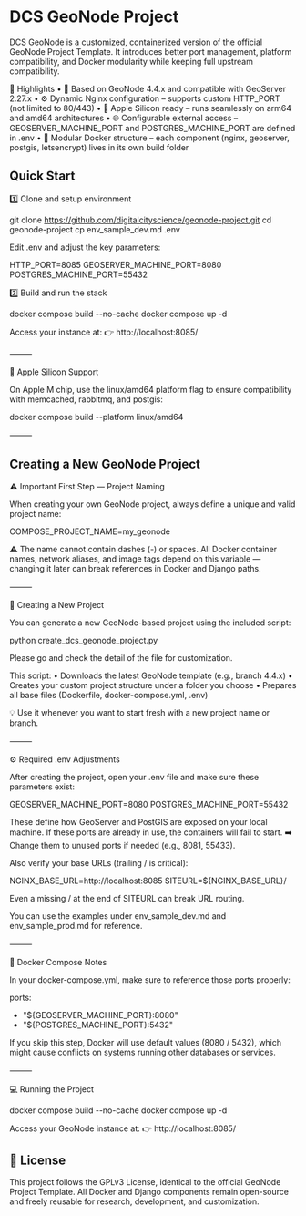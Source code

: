 # DCS GeoNode Project

DCS GeoNode is a customized, containerized version of the official GeoNode Project Template.
It introduces better port management, platform compatibility, and Docker modularity while keeping full upstream compatibility.

🚀 Highlights
• 🧱 Based on GeoNode 4.4.x and compatible with GeoServer 2.27.x
• ⚙️ Dynamic Nginx configuration – supports custom HTTP_PORT (not limited to 80/443)
• 🍎 Apple Silicon ready – runs seamlessly on arm64 and amd64 architectures
• 🌐 Configurable external access – GEOSERVER_MACHINE_PORT and POSTGRES_MACHINE_PORT are defined in .env
• 🧩 Modular Docker structure – each component (nginx, geoserver, postgis, letsencrypt) lives in its own build folder

## Quick Start

1️⃣ Clone and setup environment

git clone https://github.com/digitalcityscience/geonode-project.git
cd geonode-project
cp env_sample_dev.md .env

Edit .env and adjust the key parameters:

HTTP_PORT=8085
GEOSERVER_MACHINE_PORT=8080
POSTGRES_MACHINE_PORT=55432

2️⃣ Build and run the stack

docker compose build --no-cache
docker compose up -d

Access your instance at:
👉 http://localhost:8085/

⸻

🍎 Apple Silicon Support

On Apple M chip, use the linux/amd64 platform flag to ensure compatibility with memcached, rabbitmq, and postgis:

docker compose build --platform linux/amd64

⸻

## Creating a New GeoNode Project

⚠️ Important First Step — Project Naming

When creating your own GeoNode project, always define a unique and valid project name:

COMPOSE_PROJECT_NAME=my_geonode

⚠️ The name cannot contain dashes (-) or spaces.
All Docker container names, network aliases, and image tags depend on this variable — changing it later can break references in Docker and Django paths.

⸻

🧩 Creating a New Project

You can generate a new GeoNode-based project using the included script:

python create_dcs_geonode_project.py

Please go and check the detail of the file for customization.

This script:
• Downloads the latest GeoNode template (e.g., branch 4.4.x)
• Creates your custom project structure under a folder you choose
• Prepares all base files (Dockerfile, docker-compose.yml, .env)

💡 Use it whenever you want to start fresh with a new project name or branch.

⸻

⚙️ Required .env Adjustments

After creating the project, open your .env file and make sure these parameters exist:

GEOSERVER_MACHINE_PORT=8080
POSTGRES_MACHINE_PORT=55432

These define how GeoServer and PostGIS are exposed on your local machine.
If these ports are already in use, the containers will fail to start.
➡️ Change them to unused ports if needed (e.g., 8081, 55433).

Also verify your base URLs (trailing / is critical):

NGINX_BASE_URL=http://localhost:8085
SITEURL=${NGINX_BASE_URL}/

Even a missing / at the end of SITEURL can break URL routing.

You can use the examples under env_sample_dev.md and env_sample_prod.md for reference.

⸻

🐳 Docker Compose Notes

In your docker-compose.yml, make sure to reference those ports properly:

ports:

- "${GEOSERVER_MACHINE_PORT}:8080"
- "${POSTGRES_MACHINE_PORT}:5432"

If you skip this step, Docker will use default values (8080 / 5432),
which might cause conflicts on systems running other databases or services.

⸻

💻 Running the Project

docker compose build --no-cache
docker compose up -d

Access your GeoNode instance at:
👉 http://localhost:8085/

## 📄 License

This project follows the GPLv3 License, identical to the official GeoNode Project Template.
All Docker and Django components remain open-source and freely reusable for research, development, and customization.
